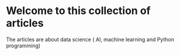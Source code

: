 # Welcome to this collection of articles

The articles are about data science ( AI, machine learning and Python programming)

```{tableofcontents}
```

